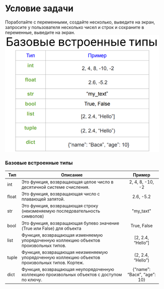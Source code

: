 # Условие задачи

Поработайте с переменными, создайте несколько, выведите на экран, запросите у пользователя несколько чисел и строк и
сохраните в переменные, выведите на экран.\
![](img/Screenshot_1.png)

### Базовые встроенные типы

| Тип   | Описание                                                                                        |           Пример            |
|-------|-------------------------------------------------------------------------------------------------|:---------------------------:|
| int   | Это функция, возвращающая целое число в десятичной системе счисления.                           |      2, 4, 8, -10, -2       |
| float | Это функция, возвращающая число с плавающей запятой.                                            |          2.6, -5.2          |
| str   | Это функция, возвращающая строку (неизменяемую последовательность символов)                     |          "my_taxt"          |
| bool  | Это функция, возвращающая булево значение (True или False) для объекта                          |         True, False         |
| list  | Функция, возвращающая изменяемую упорядоченную коллекцию объектов произвольных типов.           |      [2, 2.4, “Hello”]      |
| tuple | Функция, возвращающая неизменяемую упорядоченную коллекцию объектов произвольных типов. Кортеж. |      (2, 2.4, “Hello”)      |
| dict  | Функция, возвращающая неупорядоченную коллекцию произвольных объектов с доступом по ключу.      | {“name”: “Вася”, “age”: 10} |